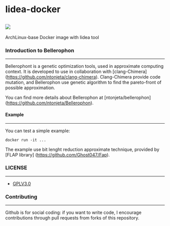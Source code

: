 # Iidea-docker
<!--[![Build Status](https://travis-ci.org/ntonjeta/iidea-Docker.svg?branch=master)](https://travis-ci.org/ntonjeta/iidea-Docker)-->
[![](https://images.microbadger.com/badges/image/ntonjet/iidea-docker.svg)](https://microbadger.com/images/ntonjet/iidea-docker "Get your own image badge on microbadger.com")
------------

ArchLinux-base Docker image with Iidea tool

### Introduction to Bellerophon ###
------------

Bellerophont is a genetic optimization tools, used in approximate computing context. It is developed to use in collaboration with [clang-Chimera] (https://github.com/ntonjeta/clang-chimera). Clang-Chimera provide code mutation, and Bellerophon use genetic algorithm to find the pareto-front of possible approximation. 

You can find more details about Bellerophon at [ntonjeta/bellerophon] (https://github.com/ntonjeta/Bellerophon).

#### Example ####
-------- 

You can test a simple example: 

    docker run -it ...

The example use bit lenght reduction approximate technique, provided by [FLAP library] (https://github.com/Ghost047/Fap). 

### LICENSE ###
--------

* [GPLV3.0](https://www.gnu.org/licenses/licenses.html)

### Contributing ###
----------

Github is for social coding: if you want to write code, I encourage contributions through pull requests from forks of this repository. 
